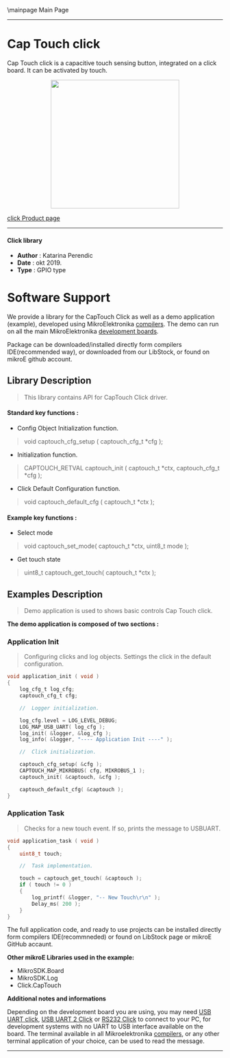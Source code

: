 \mainpage Main Page
 
 

---
# Cap Touch click

Cap Touch click is a capacitive touch sensing button, integrated on a click board. It can be activated by touch.

<p align="center">
  <img src="https://download.mikroe.com/images/click_for_ide/captouch_click.png" height=300px>
</p>

[click Product page](https://www.mikroe.com/cap-touch-click)

---

#### Click library 

- **Author**        : Katarina Perendic
- **Date**          : okt 2019.
- **Type**          : GPIO type


# Software Support

We provide a library for the CapTouch Click 
as well as a demo application (example), developed using MikroElektronika 
[compilers](https://shop.mikroe.com/compilers). 
The demo can run on all the main MikroElektronika [development boards](https://shop.mikroe.com/development-boards).

Package can be downloaded/installed directly form compilers IDE(recommended way), or downloaded from our LibStock, or found on mikroE github account. 

## Library Description

> This library contains API for CapTouch Click driver.

#### Standard key functions :

- Config Object Initialization function.
> void captouch_cfg_setup ( captouch_cfg_t *cfg ); 
 
- Initialization function.
> CAPTOUCH_RETVAL captouch_init ( captouch_t *ctx, captouch_cfg_t *cfg );

- Click Default Configuration function.
> void captouch_default_cfg ( captouch_t *ctx );


#### Example key functions :

- Select mode
> void captouch_set_mode( captouch_t *ctx, uint8_t mode );
 
- Get touch state
> uint8_t captouch_get_touch( captouch_t *ctx );

## Examples Description

>  Demo application is used to shows basic controls Cap Touch click.

**The demo application is composed of two sections :**

### Application Init 

> Configuring clicks and log objects.
> Settings the click in the default configuration.

```c
void application_init ( void )
{
    log_cfg_t log_cfg;
    captouch_cfg_t cfg;

    //  Logger initialization.

    log_cfg.level = LOG_LEVEL_DEBUG;
    LOG_MAP_USB_UART( log_cfg );
    log_init( &logger, &log_cfg );
    log_info( &logger, "---- Application Init ----" );

    //  Click initialization.

    captouch_cfg_setup( &cfg );
    CAPTOUCH_MAP_MIKROBUS( cfg, MIKROBUS_1 );
    captouch_init( &captouch, &cfg );

    captouch_default_cfg( &captouch );
}
```

### Application Task

> Checks for a new touch event. If so, prints the message to USBUART.

```c
void application_task ( void )
{
    uint8_t touch;

    //  Task implementation.

    touch = captouch_get_touch( &captouch );
    if ( touch != 0 )
    {
        log_printf( &logger, "-- New Touch\r\n" );
        Delay_ms( 200 );
    }
}
```

The full application code, and ready to use projects can be  installed directly form compilers IDE(recommneded) or found on LibStock page or mikroE GitHub accaunt.

**Other mikroE Libraries used in the example:** 

- MikroSDK.Board
- MikroSDK.Log
- Click.CapTouch

**Additional notes and informations**

Depending on the development board you are using, you may need 
[USB UART click](https://shop.mikroe.com/usb-uart-click), 
[USB UART 2 Click](https://shop.mikroe.com/usb-uart-2-click) or 
[RS232 Click](https://shop.mikroe.com/rs232-click) to connect to your PC, for 
development systems with no UART to USB interface available on the board. The 
terminal available in all Mikroelektronika 
[compilers](https://shop.mikroe.com/compilers), or any other terminal application 
of your choice, can be used to read the message.



---
